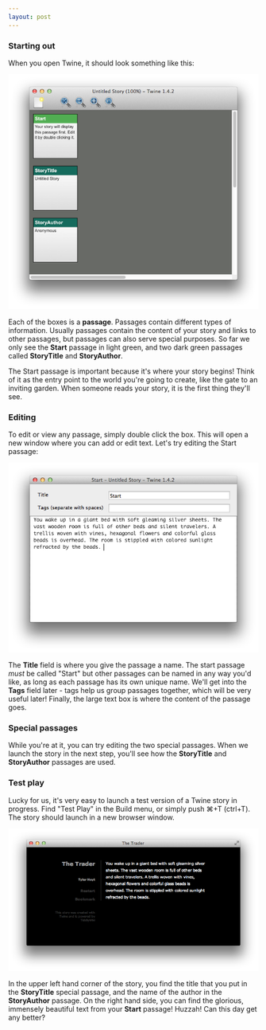 ```yaml
---
layout: post
---
```


### Starting out

When you open Twine, it should look something like this:

![An empty twine project](images/intro/1.png)

Each of the boxes is a **passage**. Passages contain different types of information. Usually passages contain the content of your story and links to other passages, but passages can also serve special purposes. So far we only see the **Start** passage in light green, and two dark green passages called **StoryTitle** and **StoryAuthor**.

The Start passage is important because it's where your story begins! Think of it as the entry point to the world you're going to create, like the gate to an inviting garden. When someone reads your story, it is the first thing they'll see.

### Editing

To edit or view any passage, simply double click the box. This will open a new window where you can add or edit text. Let's try editing the Start passage:

![Edit window](images/intro/2.png)

The **Title** field is where you give the passage a name. The start passage *must* be called "Start" but other passages can be named in any way you'd like, as long as each passage has its own unique name. We'll get into the **Tags** field later - tags help us group passages together, which will be very useful later! Finally, the large text box is where the content of the passage goes.

### Special passages

While you're at it, you can try editing the two special passages. When we launch the story in the next step, you'll see how the **StoryTitle** and **StoryAuthor** passages are used.

### Test play

Lucky for us, it's very easy to launch a test version of a Twine story in progress. Find "Test Play" in the Build menu, or simply push ⌘+T (ctrl+T). The story should launch in a new browser window.

![Test play](images/intro/3.png)

In the upper left hand corner of the story, you find the title that you put in the **StoryTitle** special passage, and the name of the author in the **StoryAuthor** passage. On the right hand side, you can find the glorious, immensely beautiful text from your **Start** passage! Huzzah! Can this day get any better?